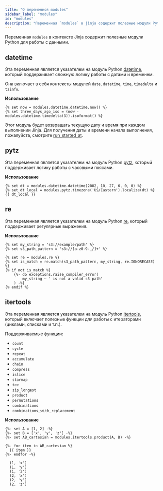 ```yaml
---
title: "О переменной modules"
sidebar_label: "modules"
id: "modules"
description: "Переменная `modules` в jinja содержит полезные модули Python для работы с данными."
---
```


Переменная `modules` в контексте Jinja содержит полезные модули Python для работы с данными.

## datetime
Эта переменная является указателем на модуль Python [datetime](https://docs.python.org/3/library/datetime.html), который поддерживает сложную логику работы с датами и временем.

Она включает в себя контексты модулей `date`, `datetime`, `time`, `timedelta` и `tzinfo`.

**Использование**

```
{% set now = modules.datetime.datetime.now() %}
{% set three_days_ago_iso = (now - modules.datetime.timedelta(3)).isoformat() %}
```
Этот модуль будет возвращать текущую дату и время при каждом выполнении Jinja. 
Для получения даты и времени начала выполнения, пожалуйста, смотрите
[run_started_at](/reference/dbt-jinja-functions/run_started_at).

## pytz
Эта переменная является указателем на модуль Python [pytz](https://pypi.org/project/pytz/), который поддерживает логику работы с часовыми поясами.

**Использование**

```
{% set dt = modules.datetime.datetime(2002, 10, 27, 6, 0, 0) %}
{% set dt_local = modules.pytz.timezone('US/Eastern').localize(dt) %}
{{ dt_local }}
```

## re
Эта переменная является указателем на модуль Python [re](https://docs.python.org/3/library/re.html), который поддерживает регулярные выражения.

**Использование**

```
{% set my_string = 's3://example/path' %}
{% set s3_path_pattern = 's3://[a-z0-9-_/]+' %}

{% set re = modules.re %}
{% set is_match = re.match(s3_path_pattern, my_string, re.IGNORECASE) %}
{% if not is_match %}
    {%- do exceptions.raise_compiler_error(
        my_string ~ ' is not a valid s3 path'
    ) -%}
{% endif %}
```

## itertools
Эта переменная является указателем на модуль Python [itertools](https://docs.python.org/3/library/itertools.html), который включает полезные функции для работы с итераторами (циклами, списками и т.п.).

Поддерживаемые функции:
- `count`
- `cycle`
- `repeat`
- `accumulate`
- `chain`
- `compress`
- `islice`
- `starmap`
- `tee`
- `zip_longest`
- `product`
- `permutations`
- `combinations`
- `combinations_with_replacement`

**Использование**

```
{%- set A = [1, 2] -%}
{%- set B = ['x', 'y', 'z'] -%}
{%- set AB_cartesian = modules.itertools.product(A, B) -%}

{%- for item in AB_cartesian %}
  {{ item }}
{%- endfor -%}
```
```
  (1, 'x')
  (1, 'y')
  (1, 'z')
  (2, 'x')
  (2, 'y')
  (2, 'z')
```

